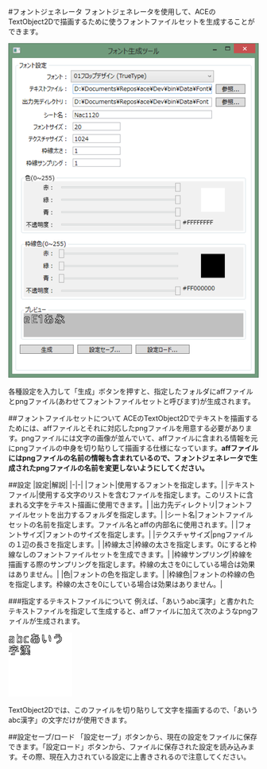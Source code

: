#フォントジェネレータ
フォントジェネレータを使用して、ACEのTextObject2Dで描画するために使うフォントファイルセットを生成することができます。

![フォントジェネレータ外観](img/fonttool.png)

各種設定を入力して「生成」ボタンを押すと、指定したフォルダにaffファイルとpngファイル(あわせてフォントファイルセットと呼びます)が生成されます。

##フォントファイルセットについて
ACEのTextObject2Dでテキストを描画するためには、affファイルとそれに対応したpngファイルを用意する必要があります。pngファイルには文字の画像が並んでいて、affファイルに含まれる情報を元にpngファイルの中身を切り貼りして描画する仕様になっています。**affファイルにはpngファイルの名前の情報も含まれているので、フォントジェネレータで生成されたpngファイルの名前を変更しないようにしてください。**

##設定
|設定|解説|
|-|-|
|フォント|使用するフォントを指定します。|
|テキストファイル|使用する文字のリストを含むファイルを指定します。このリストに含まれる文字をテキスト描画に使用できます。|
|出力先ディレクトリ|フォントファイルセットを出力するフォルダを指定します。|
|シート名|フォントファイルセットの名前を指定します。ファイル名とaffの内部名に使用されます。|
|フォントサイズ|フォントのサイズを指定します。|
|テクスチャサイズ|pngファイルの１辺の長さを指定します。|
|枠線太さ|枠線の太さを指定します。0にすると枠線なしのフォントファイルセットを生成できます。|
|枠線サンプリング|枠線を描画する際のサンプリングを指定します。枠線の太さを0にしている場合は効果はありません。|
|色|フォントの色を指定します。|
|枠線色|フォントの枠線の色を指定します。枠線の太さを0にしている場合は効果はありません。|

###指定するテキストファイルについて
例えば、「あいうabc漢字」と書かれたテキストファイルを指定して生成すると、affファイルに加えて次のようなpngファイルが生成されます。

![生成されるpngファイル](img/Manual_0.png)

TextObject2Dでは、このファイルを切り貼りして文字を描画するので、「あいうabc漢字」の文字だけが使用できます。

##設定セーブ/ロード
「設定セーブ」ボタンから、現在の設定をファイルに保存できます。「設定ロード」ボタンから、ファイルに保存された設定を読み込みます。その際、現在入力されている設定に上書きされるので注意してください。
